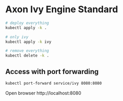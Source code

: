 # Axon Ivy Engine Standard

```bash
# deploy everything
kubectl apply -k .

# only ivy
kubectl apply -k ivy
```

```bash
# remove everything
kubectl delete -k .
```

## Access with port forwarding

```bash
kubectl port-forward service/ivy 8080:8080
```

Open browser http://localhost:8080
